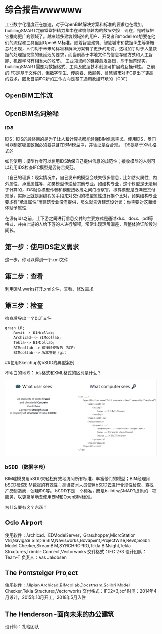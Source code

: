 # 综合报告wwwwww
工业数字化程度正在加速，对于OpenBIM解决方案和标准的要求也在增加。
buildingSMART之前常常把精力集中在建筑领域内的数据交换，现在，是时候把它推向更广的领域了。越来越多建筑领域外的用户、开发者和modellers想要在他们的流程和工具里用OpenBIM标准。随着智慧建筑、智慧城市和数据孪生等新概念的出现，人们对于未来的标准和解决方案有了更多的期待，这增加了对于大量数据的处理据交换的低延迟的要求，而当前基于本地文件的信息存储方式和人工智能、机器学习有相当大的脱节。
工业领域间的连接愈发强烈，基于当前现实，buildingSMART需要为数据格式、工具及底层技术创造可扩展的互操作性。
之前的IFC是基于文件的，但数字孪生、传感器、微服务、智慧城市对IFC提出了更高的要求，因此目前IFC新的工作方向是基于通用数据环境的（CDE）

## OpenBIM工作流
## OpenBIM名词解释
### IDS
IDS：IDS的最终目的是为了让人和计算机都能读懂BIM信息需求。使用IDS，我们可以制定哪些数据必须要包含在BIM模型中，并验证是否合规。
IDS是基于XML格式的

如何使用：模型作者可以使用IDS确保自己提供信息的规范性；接收模型的人则可以利用IDS检查IFC模型是否符合规范。

（自己的理解：现实情况中，自己发布的模型会缺失很多信息，比如防火属性、内外属性、承重属性等，如果模型传递给其他专业，如结构专业，这个模型是无法用于计算的，IDS就像模型作者和模型接收者之间的检察官，核算模型是否满足交付规范，实际上就是用编程的手段来对交付的模型属性进行挨个比对，如果结构专业要求有“承重属性”而建筑专业没有提供，那么就告诉建筑设计师：你需要对这面墙体赋予属性）

在没有ids之前，上下游之间进行信息交付的主要方式是通过xlsx、docx、pdf等格式，并由上游的人给下游的人进行解释，常常出现理解偏差，且整体验证阶段时间长。

## 第一步：使用IDS定义需求
这一步，你可以得到一个.xml文件
## 第二步：查看
利用BIM.works打开.xml文件，查看、修改需求
## 第三步：检查
检查后导出一个BCF文件

``` mermaid
graph LR;
    Revit--> BIMcollab;
    Archicad--> BIMcollab;
    Tekla--> BIMcollab;
    BIMcollab--> 碰撞检查报告（BCF）
    BIMcollab--> 版本管理（git）
```

##使用Sketchup的bSDD的典型案例

不明白的地方：.ids格式和XML格式的区别是什么？

![Alt text](/images/1676442076504.png)

### bSDD（数据字典）
BIM建模员用bSDD来轻松有效地访问所有标准、丰富他们的模型；BIM经理用bSDD检查BIM数据的有效性；高级技术人员使用bSDD去进行合规性检查、查找产品制造商，创建IDS等。
bSDD不是一个标准，而是buildingSMART提供的一项服务，以更简单地去使用BIM和OpenBIM标准。

为什么要有这个东西？

## Oslo Airport

使用软件：Archicad、EDModelServer，Grasshopper,MicroStation V8i,Navigate SImple BIM,Navisworks,Novapoint,ProjectWise,Revit,Solibri Model Checker,StreamBIM,SYNCHROPRO,Tekla BIMsight,Tekla Structures,Trimble Connect,Vectorworks
交付格式：IFC 2*3
设计团队：Team-T
负责人：Aas Jakobsen

## The Pontsteiger Project
使用软件：Allplan,Archicad,BIMcollab,Docstream,Solibri Model Checker,Tekla Structures,Vectorworks
交付格式：IFC2*3,bcf
时间：2014年4月设计，2015年10月开工，2018年5月入住

## The Henderson -面向未来的办公建筑
设计师：扎哈团队